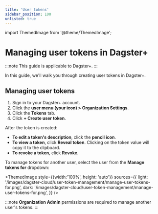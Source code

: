 ```yaml
---
title: 'User tokens'
sidebar_position: 100
unlisted: true
---
```


import ThemedImage from '@theme/ThemedImage';

# Managing user tokens in Dagster+

:::note
This guide is applicable to Dagster+.
:::

In this guide, we'll walk you through creating user tokens in Dagster+.

## Managing user tokens
1. Sign in to your Dagster+ account.
2. Click the **user menu (your icon) > Organization Settings**.
3. Click the **Tokens** tab.
4. Click **+ Create user token**.

After the token is created:

- **To edit a token's description**, click the **pencil icon**.
- **To view a token**, click **Reveal token**. Clicking on the token value will copy it to the clipboard.
- **To revoke a token**, click **Revoke**.

To manage tokens for another user, select the user from the **Manage tokens for** dropdown:

<ThemedImage
  style={{width:'100%', height: 'auto'}}
  sources={{
    light: '/images/dagster-cloud/user-token-management/manage-user-tokens-for.png',
    dark: '/images/dagster-cloud/user-token-management/manage-user-tokens-for.png',
  }}
/>

:::note
**Organization Admin** permissions are required to manage another user's tokens.
:::